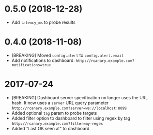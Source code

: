 # 0.5.0 (2018-12-28)

* Add `latency_ms` to probe results

# 0.4.0 (2018-11-08)

* [BREAKING] Moved `config.alert` to `config.alert.email`
* Add notifications to dashboard: `http://rcanary.example.com?notifications=true`

# 2017-07-24

* [BREAKING] Dashboard server specification no longer uses the URL hash. It now uses a `server` URL query parameter `http://rcanary.example.com?server=ws://localhost:8099`
* Added optional `tag` param to probe targets
* Added filter option to dashboard to filter using regex by tag `http://rcanary.example.com?filter=my-regex`
* Added "Last OK seen at" to dashboard
